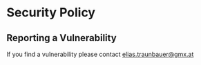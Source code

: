 # Security Policy

## Reporting a Vulnerability

If you find a vulnerability please contact elias.traunbauer@gmx.at
